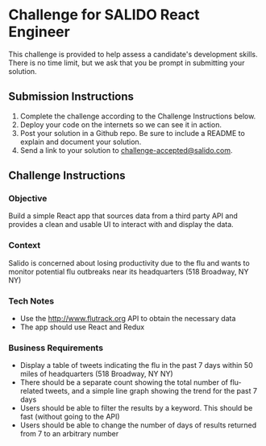 # Challenge for SALIDO React Engineer

This challenge is provided to help assess a candidate's development skills. There is no time limit, but we ask that you be prompt in submitting your solution.

## Submission Instructions

1. Complete the challenge according to the Challenge Instructions below.
1. Deploy your code on the internets so we can see it in action.
1. Post your solution in a Github repo. Be sure to include a README to explain and document your solution.
1. Send a link to your solution to challenge-accepted@salido.com.


## Challenge Instructions

### Objective
Build a simple React app that sources data from a third party API and provides a clean and usable UI to interact with and display the data.

### Context
Salido is concerned about losing productivity due to the flu and wants to monitor potential flu outbreaks near its headquarters (518 Broadway, NY NY)

### Tech Notes
* Use the http://www.flutrack.org API to obtain the necessary data
* The app should use React and Redux

### Business Requirements
* Display a table of tweets indicating the flu in the past 7 days within 50 miles of headquarters (518 Broadway, NY NY)
* There should be a separate count showing the total number of flu-related tweets, and a simple line graph showing the trend for the past 7 days
* Users should be able to filter the results by a keyword. This should be fast (without going to the API)
* Users should be able to change the number of days of results returned from 7 to an arbitrary number
